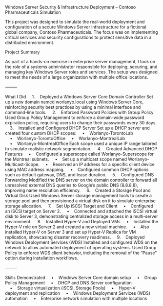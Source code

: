 Windows Server Security & Infrastructure Deployment – Contoso Pharmaceuticals Simulation

This project was designed to simulate the real-world deployment and configuration of a secure Windows Server infrastructure for a fictional global company, Contoso Pharmaceuticals. The focus was on implementing critical services and security configurations to protect sensitive data in a distributed environment.

Project Summary

As part of a hands-on exercise in enterprise server management, I took on the role of a systems administrator responsible for deploying, securing, and managing key Windows Server roles and services. The setup was designed to meet the needs of a large organization with multiple office locations.

⸻

What I Did
    1.    Deployed a Windows Server Core Domain Controller
Set up a new domain named worlanyo.local using Windows Server Core, reinforcing security best practices by using a minimal interface and command-line tools.
    2.    Enforced Password Policies with Group Policy
Used Group Policy Management to enforce a domain-wide password expiration policy, requiring users to change their passwords every 30 days.
    3.    Installed and Configured DHCP Server
Set up a DHCP server and created four custom DHCP scopes:
    •    Worlanyo-TorontoLab
    •    Worlanyo-TorontoOffice
    •    Worlanyo-MontrealLab
    •    Worlanyo-MontrealOffice
Each scope used a unique IP range tailored to simulate realistic network segmentation.
    4.    Created Advanced DHCP Features
    •    Configured a superscope called Worlanyo-Superscope for the Montreal subnets.
    •    Set up a multicast scope named Worlanyo-Multicast-Scope.
    •    Reserved an IP address for a specific client device using MAC address mapping.
    •    Configured common DHCP options such as default gateway, DNS, and lease duration.
    5.    Configured DNS Forwarding
Modified the DNS server on the domain controller to forward all unresolved external DNS queries to Google’s public DNS (8.8.8.8), improving name resolution efficiency.
    6.    Created a Storage Pool and Virtual Disk
Used Windows Server storage management tools to create a storage pool and then provisioned a virtual disk on it to simulate enterprise storage allocation.
    7.    Set Up iSCSI Target and Client
    •    Configured an iSCSI target on Server 2.
    •    Connected and attached the iSCSI virtual disk to Server 3, demonstrating centralized storage access in a multi-server environment.
    8.    Installed Hyper-V and Deployed VMs
    •    Installed the Hyper-V role on Server 2 and created a new virtual machine.
    •    Also installed Hyper-V on Server 3 and set up Hyper-V Replica for VM replication, showcasing disaster recovery readiness.
    9.    Deployed Windows Deployment Services (WDS)
Installed and configured WDS on the network to allow automated deployment of operating systems.
Used Group Policy to enforce WDS client behavior, including the removal of the “Pause” option during installation workflows.

⸻

Skills Demonstrated
    •    Windows Server Core domain setup
    •    Group Policy Management
    •    DHCP and DNS Server configuration
    •    Storage virtualization (iSCSI, Storage Pools)
    •    Hyper-V deployment and replication
    •    Windows Deployment Services (WDS) automation
    •    Enterprise network simulation with multiple locations
